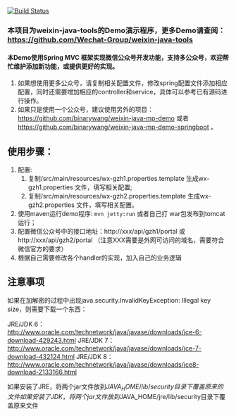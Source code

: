 [![Build Status](https://travis-ci.org/binarywang/weixin-java-mp-multi-demo.svg?branch=master)](https://travis-ci.org/binarywang/weixin-java-mp-multi-demo)
### 本项目为weixin-java-tools的Demo演示程序，更多Demo请查阅：https://github.com/Wechat-Group/weixin-java-tools

#### 本Demo使用Spring MVC 框架实现微信公众号开发功能，支持多公众号，欢迎帮忙维护添加新功能，或提供更好的实现。
1. 如果想使用更多公众号，请复制相关配置文件，修改spring配置文件添加相应配置，同时还需要增加相应的controller和service，具体可以参考已有源码进行操作。
1. 如果只是使用一个公众号，建议使用另外的项目：
https://github.com/binarywang/weixin-java-mp-demo 或者 https://github.com/binarywang/weixin-java-mp-demo-springboot 。

## 使用步骤：
1. 配置:
	1. 复制/src/main/resources/wx-gzh1.properties.template 生成wx-gzh1.properties 文件，填写相关配置;
	2. 复制/src/main/resources/wx-gzh2.properties.template 生成wx-gzh2.properties 文件，填写相关配置。		
1. 使用maven运行demo程序: `mvn jetty:run`  或者自己打 war包发布到tomcat运行；
1. 配置微信公众号中的接口地址：http://xxx/api/gzh1/portal 或 http://xxx/api/gzh2/portal （注意XXX需要是外网可访问的域名，需要符合微信官方的要求）
1. 根据自己需要修改各个handler的实现，加入自己的业务逻辑
	


## 注意事项
如果在加解密的过程中出现java.security.InvalidKeyException: Illegal key size，则需要下载一个东西：

JRE/JDK 6：http://www.oracle.com/technetwork/java/javase/downloads/jce-6-download-429243.html
JRE/JDK 7：http://www.oracle.com/technetwork/java/javase/downloads/jce-7-download-432124.html
JRE/JDK 8：http://www.oracle.com/technetwork/java/javase/downloads/jce8-download-2133166.html

如果安装了JRE，将两个jar文件放到$JAVA_HOME/lib/security目录下覆盖原来的文件
如果安装了JDK，将两个jar文件放到$JAVA_HOME/jre/lib/security目录下覆盖原来文件
